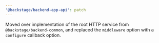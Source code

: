 ```yaml
---
'@backstage/backend-app-api': patch
---
```


Moved over implementation of the root HTTP service from `@backstage/backend-common`, and replaced the `middleware` option with a `configure` callback option.
